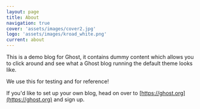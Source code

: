 ```yaml
---
layout: page
title: About
navigation: true
cover: 'assets/images/cover2.jpg'
logo: 'assets/images/kroad_white.png'
current: about
---
```


This is a demo blog for Ghost, it contains dummy content which allows you to click around and see what a Ghost blog running the default theme looks like.

We use this for testing and for reference!

If you'd like to set up your own blog, head on over to [https://ghost.org](https://ghost.org) and sign up.
